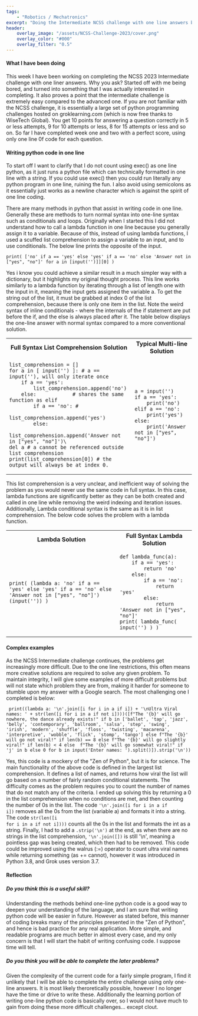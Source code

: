 ```yaml
---
tags: 
    - "Robotics / Mechatronics"
excerpt: "Doing the Intermediate NCSS challenge with one line answers because its fun."
header:
    overlay_image: "/assets/NCSS-Challenge-2023/cover.png"
    overlay_color: "#000"
    overlay_filter: "0.5"
---
```


#### What I have been doing

This week I have been working on completing the NCSS 2023 Intermediate challenge with one liner answers. Why you ask? Started off with me being bored, and turned into something that I was actually interested in completing. It also proves a point that the intermediate challenge is extremely easy compared to the advanced one. If you are not familiar with the NCSS challenge, it is essentially a large set of python programming challenges hosted on groklearning.com (which is now free thanks to WiseTech Global). You get 10 points for answering a question correctly in 5 or less attempts, 9 for 10 attempts or less, 8 for 15 attempts or less and so on. So far I have completed week one and two with a perfect score, using only one line 0f code for each question.

#### Writing python code in one line

To start off I want to clarify that I do not count using exec() as one line python, as it just runs a python file which can technically formatted in one line with a string. If you could use exec() then you could run literally any python program in one line, ruining the fun. I also avoid using semicolons as it essentially just works as a newline character which is against the spirit of one line coding.

There are many methods in python that assist in writing code in one line. Generally these are methods to turn normal syntax into one-line syntax such as conditionals and loops. Originally when I started this I did not understand how to call a lambda function in one line because you generally assign it to a variable. Because of this, instead of using lambda functions, I used a scuffed list comprehension to assign a variable to an input, and to use conditionals. The below line prints the opposite of the input.

<pre><code style="language-python hljs">print( ['no' if a == 'yes' else 'yes' if a == 'no' else 'Answer not in ["yes", "no"]' for a in [input('')]][0] )
</code></pre>

Yes i know you could achieve a similar result in a much simpler way with a dictionary, but it highlights my original thought process. This line works similarly to a lambda function by iterating through a list of length one with the input in it, meaning the input gets assigned the variable a. To get the string out of the list, it must be grabbed at index 0 of the list comprehension, because there is only one item in the list. Note the weird syntax of inline conditionals - where the internals of the if statement are put before the if, and the else is always placed after it. The table below displays the one-line answer with normal syntax compared to a more conventional solution.

<table>
<tr>
<th>Full Syntax List Comprehension Solution</th>
<th>Typical Multi-line Solution</th>
</tr>
<tr>
<td>

<pre><code class="language-python hljs" style="white-space: pre-wrap;">list_comprehension = []
for a in [ input('') ]: # a == input(''), will only iterate once
    if a == 'yes':
        list_comprehension.append('no')
    else:            # shares the same function as elif
        if a == 'no': #
            list_comprehension.append('yes')
        else:
            list_comprehension.append('Answer not in ["yes", "no"]')\
del a # a cannot be referenced outside list comprehension
print(list_comprehension[0]) # the output will always be at index 0.
</code></pre>
</td>
<td>

<pre><code class="language-python hljs" style="white-space: pre-wrap;">a = input('')
if a == 'yes':
    print('no')
elif a == 'no':
    print('yes')
else:
    print('Answer not in ["yes", "no"]')
</code></pre>
</td>
</tr>
</table>

This list comprehension is a very unclear, and inefficient way of solving the problem as you would never use the same code in full syntax. In this case, lambda functions are significantly better as they can be both created and called in one line while removing the weird indexing and iteration issues. Additionally, Lambda conditional syntax is the same as it is in list comprehension. The below code solves the problem with a lambda function.

<table>
<tr>
<th>Lambda Solution</th>
<th>Full Syntax Lambda Solution</th>
</tr>
<tr>
<td>

<pre><code class="language-python hljs" style="white-space: pre-wrap;">print( (lambda a: 'no' if a == 'yes' else 'yes' if a == 'no' else 'Answer not in ["yes", "no"]')(input('')) )
</code></pre>
</td>
<td>

<pre><code class="language-python hljs" style="white-space: pre-wrap;">def lambda_func(a):
    if a == 'yes':
        return 'no'
    else:
        if a == 'no':
            return 'yes'
        else:
            return 'Answer not in ["yes", "no"]'
print( lambda_func( input('') ) )
</code></pre>
</td>
</tr>
</table>

#### Complex examples

As the NCSS Intermediate challenge continues, the problems get increasingly more difficult. Due to the one line restrictions, this often means more creative solutions are required to solve any given problem. To maintain integrity, I will give some examples of more difficult problems but will not state which problem they are from, making it harder for someone to stumble upon my answer with a Google search. The most challenging one I completed is below:

<pre><code class="language-python hljs" style="white-space: pre-wrap;"> print((lambda a: '\n'.join([i for i in a if i]) + '\nUltra Viral names: ' + str(len([i for i in a if not i])))([f"The '{b}' will go nowhere, the dance already exists!" if b in ['ballet', 'tap', 'jazz', 'belly', 'contemporary', 'ballroom', 'salsa', 'step', 'swing', 'irish', 'modern', 'shuffle', 'floss', 'twisting', 'macarena', 'interpretive', 'wobble', 'flick', 'stomp', 'tango'] else f"The '{b}' will go not viral!" if len(b) == 8 else f"The '{b}' will go slightly viral!" if len(b) < 4 else  f"The '{b}' will go somewhat viral!" if 'j' in b else 0 for b in input('Enter names: ').split()]).strip('\n'))
</code></pre>

Yes, this code is a mockery of the "Zen of Python", but it is for science. The main functionality of the above code is defined in the largest list comprehension. It defines a list of names, and returns how viral the list will go based on a number of fairly random conditional statements. The difficulty comes as the problem requires you to count the number of names that do not match any of the criteria. I ended up solving this by returning a 0 in the list comprehension when no conditions are met, and then counting the number of 0s in the list. The code <code style="language-python hljs">'\n'.join([i for i in a if i])</code> removes all the 0s from the list (variable a) and formats it into a string. The code <code style="language-python hljs">str(len([i for i in a if not i])))</code> counts all the 0s in the list and formats the int as a string. Finally, I had to add a <code style="language-python hljs">.strip('\n')</code> at the end, as when there are no strings in the list comprehension, <code style="language-python hljs">'\n'.join([])</code> is still '\n', meaning a pointless gap was being created, which then had to be removed. This code could be improved using the walrus (:=) operator to count ultra viral names while returning something (as += cannot), however it was introduced in Python 3.8, and Grok uses version 3.7.

#### Reflection

##### Do you think this is a useful skill?

Understanding the methods behind one-line python code is a good way to deepen your understanding of the language, and I am sure that writing python code will be easier in future. However as stated before, this manner of coding breaks many of the principles presented in the "Zen of Python", and hence is bad practice for any real application. More simple, and readable programs are much better in almost every case, and my only concern is that I will start the habit of writing confusing code. I suppose time will tell.

##### Do you think you will be able to complete the later problems?

Given the complexity of the current code for a fairly simple program, I find it unlikely that I will be able to complete the entire challenge using only one-line answers. It is most likely theroretically possible, however I no longer have the time or drive to write these. Additionally the learning portion of writing one-line python code is basically over, so I would not have much to gain from doing these more difficult challenges... except clout.